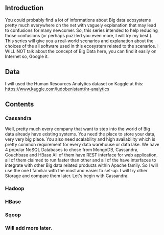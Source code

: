 ## Introduction
You could probably find a lot of informations about Big data ecosystems pretty much everywhere on the net with vaguely explanation that may lead to confusions for many newcomer.
So, this series intended to help reducing those confusions (or perhaps puzzled you even more, I will try my best.). This series will give you a real-world scenarios and explanation
about the choices of the all software used in this ecosystem related to the scenarios. I WILL NOT talk about the concept of Big Data here, you can find it easily on Internet 
so, Google it.
## Data
I will used the Human Resources Analytics dataset on Kaggle at this: https://www.kaggle.com/ludobenistant/hr-analytics
## Contents
  ### Cassandra
  Well, pretty much every company that want to step into the world of Big data already have existing systems. You need the place to store your data, very very big place. You also need 
  scalability and high availability which is pretty common requirement for every data warehouse or data lake. We have 4 popular NoSQL Databases to chose from MongoDB, Cassandra, Couchbase and HBase
  All of them have REST interface for web application, all of them claimed to run faster than other and all of the have interfaces to integrate with other Big data related products within Apache family.
  So I will use the one I familiar with the most and easier to set-up. I will try other Storage and compare them later. Let's begin with Cassandra.
  ### Hadoop

  ### HBase

  ### Sqoop

  ### Will add more later.

